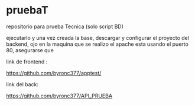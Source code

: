 # pruebaT
repositorio para prueba Tecnica (solo script BD)

ejecutarlo y una vez creada la base, descargar y configurar el proyecto del backend, ojo en la maquina que se realizo el apache esta usando el puerto 80, asegurarse que 

link de frontend : 

https://github.com/byronc377/apptest/

link del back:

https://github.com/byronc377/API_PRUEBA
